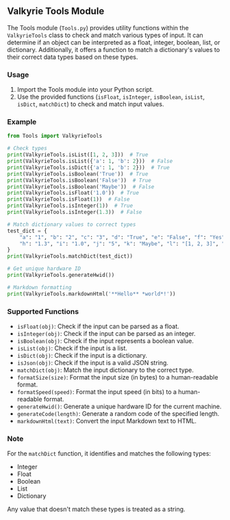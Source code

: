 ## Valkyrie Tools Module

The Tools module (`Tools.py`) provides utility functions within the `ValkyrieTools` class to check and match various types of input. It can determine if an object can be interpreted as a float, integer, boolean, list, or dictionary. Additionally, it offers a function to match a dictionary's values to their correct data types based on these types.

### Usage

1. Import the Tools module into your Python script.
2. Use the provided functions (`isFloat`, `isInteger`, `isBoolean`, `isList`, `isDict`, `matchDict`) to check and match input values.

### Example

```python
from Tools import ValkyrieTools

# Check types
print(ValkyrieTools.isList([1, 2, 3]))  # True
print(ValkyrieTools.isList({'a': 1, 'b': 2}))  # False
print(ValkyrieTools.isDict({'a': 1, 'b': 2}))  # True
print(ValkyrieTools.isBoolean('True'))  # True
print(ValkyrieTools.isBoolean('False'))  # True
print(ValkyrieTools.isBoolean('Maybe'))  # False
print(ValkyrieTools.isFloat('1.0'))  # True
print(ValkyrieTools.isFloat(1))  # False
print(ValkyrieTools.isInteger(1))  # True
print(ValkyrieTools.isInteger(1.3))  # False

# Match dictionary values to correct types
test_dict = {
    "a": "1", "b": "2", "c": "3", "d": "True", "e": "False", "f": "Yes", "g": "No",
    "h": "1.3", "i": "1.0", "j": "5", "k": "Maybe", "l": "[1, 2, 3]", "m": "{'a': 1, 'b': 2}"
}
print(ValkyrieTools.matchDict(test_dict))

# Get unique hardware ID
print(ValkyrieTools.generateHwid())

# Markdown formatting
print(ValkyrieTools.markdownHtml('**Hello** *world*!'))

```

### Supported Functions

- `isFloat(obj)`: Check if the input can be parsed as a float.
- `isInteger(obj)`: Check if the input can be parsed as an integer.
- `isBoolean(obj)`: Check if the input represents a boolean value.
- `isList(obj)`: Check if the input is a list.
- `isDict(obj)`: Check if the input is a dictionary.
- `isJson(obj)`: Check if the input is a valid JSON string.
- `matchDict(obj)`: Match the input dictionary to the correct type.
- `formatSize(size)`: Format the input size (in bytes) to a human-readable format.
- `formatSpeed(speed)`: Format the input speed (in bits) to a human-readable format.
- `generateHwid()`: Generate a unique hardware ID for the current machine.
- `generateCode(length)`: Generate a random code of the specified length.
- `markdownHtml(text)`: Convert the input Markdown text to HTML.

### Note

For the `matchDict` function, it identifies and matches the following types:
- Integer
- Float
- Boolean
- List
- Dictionary

Any value that doesn't match these types is treated as a string.
